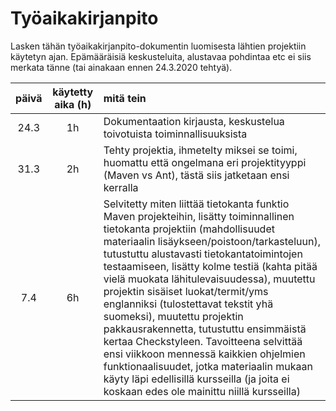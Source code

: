 # Työaikakirjanpito

Lasken tähän työaikakirjanpito-dokumentin luomisesta lähtien projektiin käytetyn ajan. Epämääräisiä keskusteluita, alustavaa pohdintaa etc ei siis merkata tänne (tai ainakaan ennen 24.3.2020 tehtyä).

|päivä|käytetty aika (h)| mitä tein|
|:---:|:---------------:|:---------|
|24.3 |1h               |Dokumentaation kirjausta, keskustelua toivotuista toiminnallisuuksista|
|31.3 |2h               |Tehty projektia, ihmetelty miksei se toimi, huomattu että ongelmana eri projektityyppi (Maven vs Ant), tästä siis jatketaan ensi kerralla|
|7.4  |6h               |Selvitetty miten liittää tietokanta funktio Maven projekteihin, lisätty toiminnallinen tietokanta projektiin (mahdollisuudet materiaalin lisäykseen/poistoon/tarkasteluun), tutustuttu alustavasti tietokantatoimintojen testaamiseen, lisätty kolme testiä (kahta pitää vielä muokata lähitulevaisuudessa), muutettu projektin sisäiset luokat/termit/yms englanniksi (tulostettavat tekstit yhä suomeksi), muutettu projektin pakkausrakennetta,  tutustuttu ensimmäistä kertaa Checkstyleen. Tavoitteena selvittää ensi viikkoon mennessä kaikkien ohjelmien funktionaalisuudet, jotka materiaalin mukaan käyty läpi edellisillä kursseilla (ja joita ei koskaan edes ole mainittu niillä kursseilla)